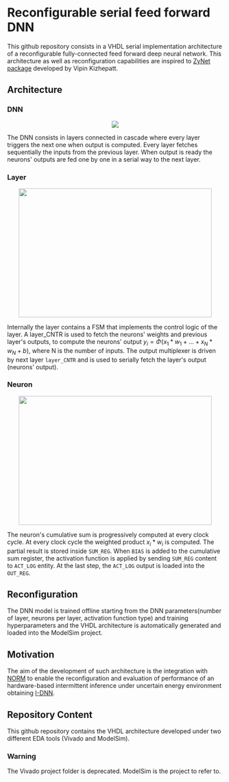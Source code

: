 # Reconfigurable serial feed forward DNN 

This github repository consists in a VHDL serial implementation architecture of a reconfigurable fully-connected feed forward deep neural network. This architecture as well as reconfiguration capabilities are inspired to [ZyNet package](https://github.com/dsdnu/zynet) developed by Vipin Kizhepatt.

## Architecture

### DNN

<p align="center">
  <img src="https://user-images.githubusercontent.com/59066474/232442895-ab4b8096-580c-46d0-b9fb-fe4f73eac094.png")>
</p>

The DNN consists in layers connected in cascade where every layer triggers the next one when output is computed. Every layer fetches sequentially the inputs from the previous layer. When output is ready the neurons' outputs are fed one by one in a serial way to the next layer.

### Layer 

<p align="center">
  <img width=450 height= 300 src="https://user-images.githubusercontent.com/59066474/232455580-3a3446b1-cfdd-4f84-8f30-046f099fb84e.png")>
</p>

Internally the layer contains a FSM that implements the control logic of the layer. A layer_CNTR is used to fetch the neurons' weights and previous layer's outputs, to compute the neurons' output $y_{i}=\Phi (x_{1}*w_{1}+ ... +x_{N}*w_{N}+b)$, where N is the number of inputs. The output multiplexer is driven by next layer `layer_CNTR` and is used to serially fetch the layer's output (neurons' output).

### Neuron

<p align="center">
  <img width=450 height= 300 src="https://user-images.githubusercontent.com/59066474/232451931-7209292f-e392-493b-9907-42add37aeb18.png")>
</p>

The neuron's cumulative sum is progressively computed at every clock cycle. At every clock cycle the weighted product $x_i*w_i$ is computed. The partial result is stored inside `SUM_REG`. When `BIAS` is added to the cumulative sum register, the activation function is applied by sending `SUM_REG` content to `ACT_LOG` entity. At the last step, the `ACT_LOG` output is loaded into the `OUT_REG`. 

## Reconfiguration

The DNN model is trained offline starting from the DNN parameters(number of layer, neurons per layer, activation function type) and training hyperparameters and the VHDL architecture is automatically generated and loaded into the ModelSim project.

## Motivation

The aim of the development of such architecture is the integration with [NORM](https://github.com/simoneruffini/NORM) to enable the reconfiguration and evaluation of performance of an hardware-based intermittent inference under uncertain energy environment obtaining [I-DNN](https://github.com/Acefrrag/I-DNN).

## Repository Content

This github repository contains the VHDL architecture developed under two different EDA tools (Vivado and ModelSim).

### Warning
The Vivado project folder is deprecated. ModelSim is the project to refer to.
